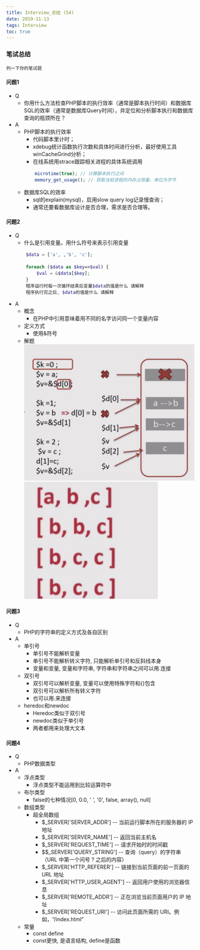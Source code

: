 ```yaml
---
title: Interview_总结 (54)
date: 2019-11-13
tags: Interview
toc: true
---
```


### 笔试总结
    列一下你的笔试题 

<!-- more -->

#### 问题1
- Q
    * 你用什么方法检查PHP脚本的执行效率（通常是脚本执行时间）和数据库SQL的效率（通常是数据库Query时间），并定位和分析脚本执行和数据库查询的瓶颈所在？
- A
    * PHP脚本的执行效率
        * 代码脚本里计时；
        * xdebug统计函数执行次数和具体时间进行分析，最好使用工具winCacheGrind分析；
        * 在线系统用strace跟踪相关进程的具体系统调用
        ```php
            microtime(true); // 计算脚本执行之间
            memory_get_usage(); // 获取当前进程的内存占用量，单位为字节
        ```
    * 数据库SQL的效率
        * sql的explain(mysql)，启用slow query log记录慢查询；
        * 通常还要看数据库设计是否合理，需求是否合理等。

#### 问题2
- Q
    * 什么是引用变量。用什么符号来表示引用变量
    ```php
        $data = ['a', ,'b', 'c'];

        foreach ($data as $key=>$val) {
            $val = &$data[$key];
        }
        程序运行时每一次循环结束后变量$data的值是什么 请解释
        程序执行完之后, $data的值是什么 请解释
    ```
- A
    * 概念
        * 在PHP中引用意味着用不同的名字访问同一个变量内容
    * 定义方式
        * 使用&符号
    * 解题
        ![问题2解题思路](/img/20191113_1.png)
        ![问题2解题思路](/img/20191113_2.png)

#### 问题3
- Q
    * PHP的字符串的定义方式及各自区别
- A
    * 单引号
        * 单引号不能解析变量
        * 单引号不能解析转义字符, 只能解析单引号和反斜线本身
        * 变量和变量, 变量和字符串, 字符串和字符串之间可以用.连接
    * 双引号
        * 双引号可以解析变量, 变量可以使用特殊字符和{}包含
        * 双引号可以解析所有转义字符
        * 也可以用.来连接
    * heredoc和newdoc
        * Heredoc类似于双引号
        * newdoc类似于单引号
        * 两者都用来处理大文本

#### 问题4
- Q
    * PHP数据类型
- A
    * 浮点类型
        * 浮点类型不能运用到比较运算符中
    * 布尔类型
        * false的七种情况[0, 0.0, ' ', '0', false, array(), null]
    * 数组类型
        * 超全局数组
            * $_SERVER['SERVER_ADDR'] -- 当前运行脚本所在的服务器的 IP 地址
            * $_SERVER['SERVER_NAME'] -- 返回当前主机名
            * $_SERVER['REQUEST_TIME'] -- 请求开始时的时间戳
            * $$_SERVER['QUERY_STRING'] -- 查询（query）的字符串（URL 中第一个问号 ? 之后的内容）
            * $_SERVER['HTTP_REFERER'] -- 链接到当前页面的前一页面的 URL 地址
            * $_SERVER['HTTP_USER_AGENT'] -- 返回用户使用的浏览器信息
            * $_SERVER['REMOTE_ADDR'] -- 正在浏览当前页面用户的 IP 地址
            * $_SERVER['REQUEST_URI'] -- 访问此页面所需的 URI。例如，“/index.html”
    * 常量
        * const define
        * const更快, 是语言结构, define是函数